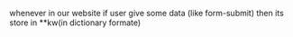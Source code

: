 whenever in our website if user give some data (like form-submit) then its store in **kw(in dictionary formate)
